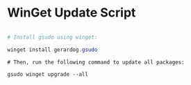 # WinGet Update Script
```PowerShell

# Install gsudo using winget:

winget install gerardog.gsudo
```
```
# Then, run the following command to update all packages:

gsudo winget upgrade --all
```


